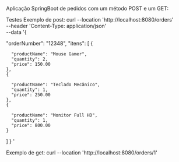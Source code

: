 Aplicação SpringBoot de pedidos com um método POST e um GET:

Testes
Exemplo de post:
curl --location 'http://localhost:8080/orders' \
--header 'Content-Type: application/json' \
--data '{
  
  "orderNumber": "12348",
  "itens": [
    {
      
      "productName": "Mouse Gamer",
      "quantity": 2,
      "price": 150.00
    },
    {
      
      "productName": "Teclado Mecânico",
      "quantity": 1,
      "price": 250.00
    },
    {
      
      "productName": "Monitor Full HD",
      "quantity": 1,
      "price": 800.00
    }
  ]
}
'

Exemplo de get:
curl --location 'http://localhost:8080/orders/1'
